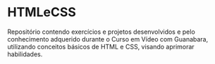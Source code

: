 # HTMLeCSS
 Repositório contendo exercícios e projetos desenvolvidos e pelo conhecimento adquerido durante o Curso em Vídeo com Guanabara, utilizando conceitos básicos de HTML e CSS, visando aprimorar habilidades.
